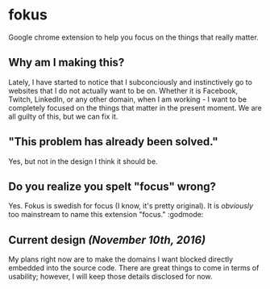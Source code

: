 # fokus
Google chrome extension to help you focus on the things that really matter.

## Why am I making this?
Lately, I have started to notice that I subconciously and instinctively go to websites that I do not actually want to be on. Whether it is Facebook, Twitch, LinkedIn, or any other domain, when I am working - I want to be completely focused on the things that matter in the present moment. We are all guilty of this, but we can fix it.

## "This problem has already been solved."
Yes, but not in the design I think it should be.

## Do you realize you spelt "focus" wrong?
Yes. Fokus is swedish for focus (I know, it's pretty original). It is *obviously* too mainstream to name this extension "focus." :godmode:

## Current design *(November 10th, 2016)*
My plans right now are to make the domains I want blocked directly embedded into the source code. There are great things to come in terms of usability; however, I will keep those details disclosed for now.
